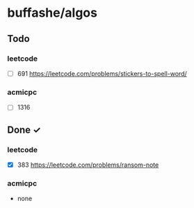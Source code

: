 # buffashe/algos

## Todo

### leetcode

- [ ] 691 https://leetcode.com/problems/stickers-to-spell-word/

### acmicpc

- [ ] 1316

## Done ✓

### leetcode

- [x] 383 https://leetcode.com/problems/ransom-note

### acmicpc

- none